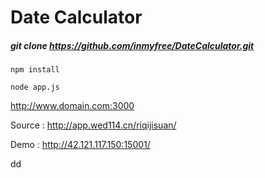 #  Date Calculator 

##### git clone https://github.com/inmyfree/DateCalculator.git


`npm install`

`node app.js`

http://www.domain.com:3000

Source : http://app.wed114.cn/riqijisuan/

Demo : http://42.121.117.150:15001/




dd
